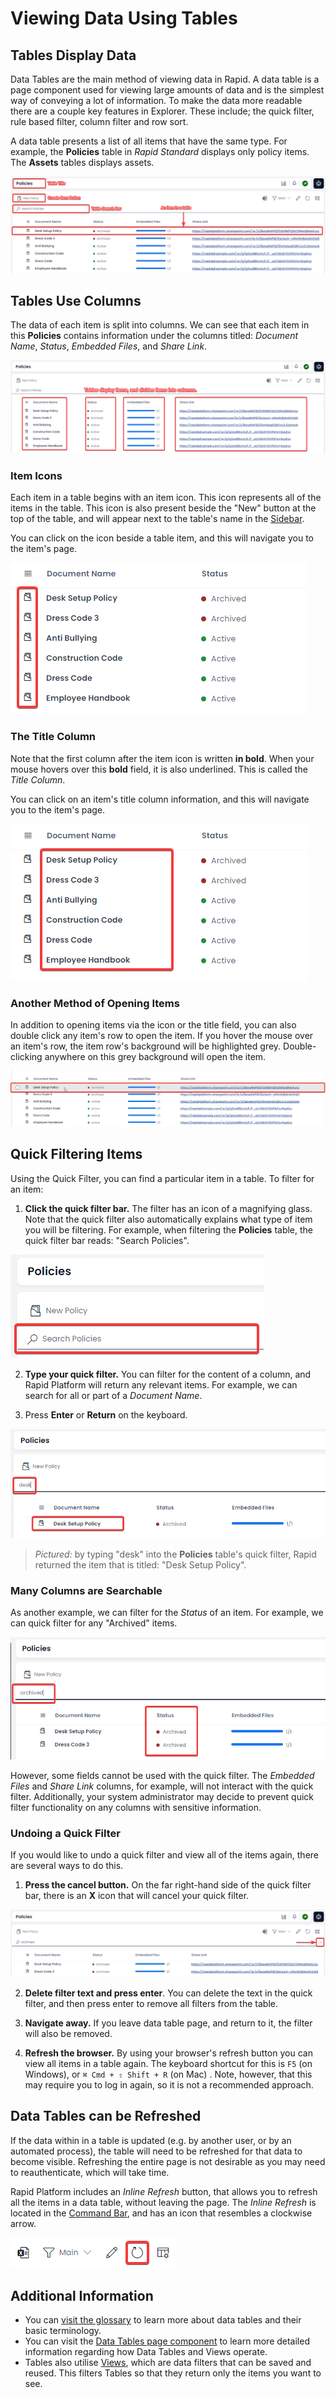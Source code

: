 # Viewing Data Using Tables

## Tables Display Data
Data Tables are the main method of viewing data in Rapid. A data table is a page component used for viewing large amounts of data and is the simplest way of conveying a lot of information. To make the data more readable there are a couple key features in Explorer. These include; the quick filter, rule based filter, column filter and row sort.

A data table presents a list of all items that have the same type. For example, the **Policies** table in *Rapid Standard* displays only policy items. The **Assets** tables displays assets.

![A screenshot that outlines all of the main components of a table. The screenshot is annotated with red boxes and red labels. The components that are annotated are: table title, the create item button, the table search bar, and the example of an item in a table.](<Data Table Overview.png>) 

## Tables Use Columns
The data of each item is split into columns. We can see that each item in this **Policies** contains information under the columns titled: *Document Name*, *Status*, *Embedded Files*, and *Share Link*.

![A screenshot that shows how data tables display items. Each item is broken up into columns, so that similar data types of items can be compared easily. The screenshot is annotated with red boxes, and a red text label that states "tables display items, and divide items into columns".](<Data Table Columns.png>)

### Item Icons
Each item in a table begins with an item icon. This icon represents all of the items in the table. This icon is also present beside the "New" button at the top of the table, and will appear next to the table's name in the [Sidebar](</docs/Rapid/2-User Manual/glossary/glossary.md#sidebar>).

You can click on the icon beside a table item, and this will navigate you to the item's page.

![A screenshot that shows the icons beside each item in a data table. The icons are also links that can be clicked in order to open an item in a table.](<Data Table Icons.png>)

### The Title Column
Note that the first column after the item icon is written **in bold**. When your mouse hovers over this **bold** field, it is also underlined. This is called the *Title Column*.

You can click on an item's title column information, and this will navigate you to the item's page.

![A screenshot that shows how a title column is displayed in bold text. The screenshot is annotated with a red box.](<Data Table Title Column.png>)

### Another Method of Opening Items
In addition to opening items via the icon or the title field, you can also double click any item's row to open the item. If you hover the mouse over an item's row, the item row's background will be highlighted grey. Double-clicking anywhere on this grey background will open the item.

![A screenshot that demonstrates how hovering over an item's row will change the row's appearance. You can then double click on the grey highlight of a row to open the data table item.](<Data Table Item Row.png>)

## Quick Filtering Items
Using the Quick Filter, you can find a particular item in a table. To filter for an item:
1. **Click the quick filter bar.** The filter has an icon of a magnifying glass. Note that the quick filter also automatically explains what type of item you will be filtering. For example, when filtering the **Policies** table, the quick filter bar reads: "Search Policies".

![A screenshot of the search bar annotated with a red box.](<Data Table Search.png>)

2. **Type your quick filter.** You can filter for the content of a column, and Rapid Platform will return any relevant items. For example, we can search for all or part of a *Document Name*.

3. Press **Enter** or **Return** on the keyboard.

![A screenshot that demonstrates how a user can type in the partial title of an item, in order to find that item.](<Data Table Search Example.png>)

> *Pictured:* by typing "desk" into the **Policies** table's quick filter, Rapid returned the item that is titled: "Desk Setup Policy".

### Many Columns are Searchable

As another example, we can filter for the *Status* of an item. For example, we can quick filter for any "Archived" items.

![Another example of searching for items in a table. In this example, the user can search for the content of a choice field.](<Data Table Search Example 2.png>)

However, some fields cannot be used with the quick filter. The *Embedded Files* and *Share Link* columns, for example, will not interact with the quick filter. Additionally, your system administrator may decide to prevent quick filter functionality on any columns with sensitive information.

### Undoing a Quick Filter
If you would like to undo a quick filter and view all of the items again, there are several ways to do this.

1. **Press the cancel button.** On the far right-hand side of the quick filter bar, there is an **X** icon that will cancel your quick filter.

![A screenshot that shows how to cancel a search button, by pressing the "cancel" button on the far right-hand side of the search bar. The screenshot is annotated with a red box and an arrow that indicate where the cancel button can be located.](<Data Table Undo Search.png>)

2. **Delete filter text and press enter**. You can delete the text in the quick filter, and then press enter to remove all filters from the table.

3. **Navigate away.** If you leave data table page, and return to it, the filter will also be removed.

3. **Refresh the browser.** By using your browser's refresh button you can view all items in a table again. The keyboard shortcut for this is `F5` (on Windows), or `⌘ Cmd + ⇧ Shift + R` (on Mac)
. Note, however, that this may require you to log in again, so it is not a recommended approach.

## Data Tables can be Refreshed
If the data within in a table is updated (e.g. by another user, or by an automated process), the table will need to be refreshed for that data to become visible. Refreshing the entire page is not desirable as you may need to reauthenticate, which will take time.

Rapid Platform includes an *Inline Refresh* button, that allows you to refresh all the items in a data table, without leaving the page. The *Inline Refresh* is located in the [Command Bar](</docs/Rapid/2-User Manual/glossary/glossary.md#command-bar>), and has an icon that resembles a clockwise arrow.

![A screenshot that shows what the inline refresh button looks like. The screenshot is annotated with a red box. The inline refresh button is a clockwise arrow.](<Data Table Inline Refresh.png>)

## Additional Information
- You can [visit the glossary](</docs/Rapid/2-User Manual/glossary/glossary.md#data-table>) to learn more about data tables and their basic terminology.
- You can visit the [Data Tables page component](</docs/Rapid/2-User Manual/2-Explorer/3-Pages/2-Page Components/Data Table/Data Table.md>) to learn more detailed information regarding how Data Tables and Views operate.
- Tables also utilise [Views](</docs/Rapid/2-User Manual/2-Explorer/4-Views/1-Views-Overview/1-Views-Overview.md>), which are data filters that can be saved and reused. This filters Tables so that they return only the items you want to see.